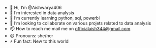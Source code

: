 - 👋 Hi, I’m @Aishwarya406
- 👀 I’m interested in data analysis
- 🌱 I’m currently learning python, sql, powerbi
- 💞️ I’m looking to collaborate on various projets related to data analysis
- 📫 How to reach me mail me on officialaish344@gmail.com
- 😄 Pronouns: she/her
- ⚡ Fun fact: New to this world

<!---
Aishwarya406/Aishwarya406 is a ✨ special ✨ repository because its `README.md` (this file) appears on your GitHub profile.
You can click the Preview link to take a look at your changes.
--->
